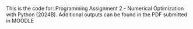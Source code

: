 This is the code for: Programming Assignment 2 - Numerical Optimization with Python (2024B). Additional outputs can be found in the PDF submitted in MOODLE
